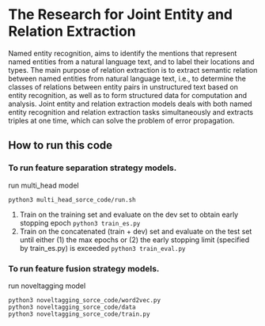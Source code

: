 # The Research for Joint Entity and Relation Extraction
Named entity recognition, aims to identify the mentions that represent named entities from a natural language text, and to label their locations and types. The main purpose of relation extraction is to extract semantic relation between named entities from natural language text, i.e., to determine the classes of relations between entity pairs in unstructured text based on entity recognition, as well as to form structured data for computation and analysis.
Joint entity and relation extraction models deals with both named entity recognition and relation extraction tasks simultaneously and extracts triples at one time, which can solve the problem of error propagation. 

## How to run this code
### To run feature separation strategy models.
run multi_head model
```
python3 multi_head_sorce_code/run.sh
```
1. Train on the training set and evaluate on the dev set to obtain early stopping epoch
```python3 train_es.py```
2. Train on the concatenated (train + dev) set and evaluate on the test set until either (1) the max epochs or (2) the early stopping limit (specified by train_es.py) is exceeded
```python3 train_eval.py```

### To run feature fusion strategy models.
run noveltagging model
```
python3 noveltagging_sorce_code/word2vec.py
python3 noveltagging_sorce_code/data
python3 noveltagging_sorce_code/train.py
```